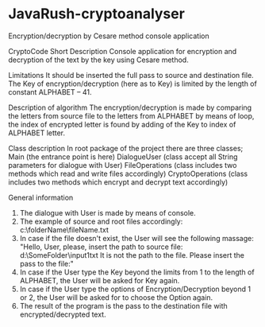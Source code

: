 # JavaRush-cryptoanalyser
Encryption/decryption by Cesare method console application

CryptoCode
Short Description
Console application for encryption and decryption of the text by the key using Cesare method.

Limitations
It should be inserted the full pass to source and destination file. The Key of encryption/decryption 
(here as to Key) is limited by the length of constant ALPHABET – 41.

Description of algorithm
The encryption/decryption is made by comparing the letters from source file to the letters from ALPHABET 
by means of loop, the index of encrypted letter is found by adding of the Key to index of ALPHABET letter.

Class description
In root package of the project there are three classes;
Main (the entrance point is here)
DialogueUser (class accept all String parameters for dialogue with User)
FileOperations (class includes two methods which read and write files accordingly)
CryptoOperations (class includes two methods which encrypt and decrypt text accordingly)

General information
1. The dialogue with User is made by means of console.
2. The example of source and root files accordingly:
      c:\\folderName\\fileName.txt
3. In case if the file doesn't exist, the User will see the following massage:
      "Hello, User, please, insert the path to source file:
      d:\\SomeFolder\\input1txt
      It is not the path to the file. Please insert the pass to the file:"
4. In case if the User type the Key beyond the limits from 1 to the length of ALPHABET, 
the User will be asked for Key again.
5. In case if the User type the options of Encryption/Decryption beyond 1 or 2, the User will 
be asked for to choose the Option again.
6. The result of the program is the pass to the destination file with encrypted/decrypted text. 